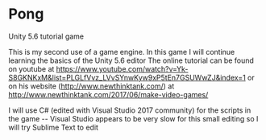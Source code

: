 # Pong
Unity 5.6 tutorial game

This is my second use of a game engine.
In this game I will continue learning the basics of the Unity 5.6 editor
The online tutorial can be found on youtube at
https://www.youtube.com/watch?v=Yk-S8GKNKxM&list=PLGLfVvz_LVvSYnwKyw9xP5tEn7GSUWwZJ&index=1
or on his website (http://www.newthinktank.com/) at http://www.newthinktank.com/2017/06/make-video-games/

I will use C# (edited with Visual Studio 2017 community) for the scripts in the game -- Visual Studio appears to be very slow for this small editing so I will try Sublime Text to edit
